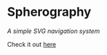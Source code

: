 # Spherography
*A simple SVG navigation system*

Check it out [here](http://ganglio.github.com/Spherography "Spherography")
